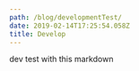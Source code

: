 ```yaml
---
path: /blog/developmentTest/
date: 2019-02-14T17:25:54.058Z
title: Develop
---
```

dev test with this markdown
